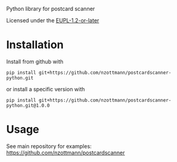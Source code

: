 Python library for postcard scanner

Licensed under the [EUPL-1.2-or-later](https://joinup.ec.europa.eu/collection/eupl/eupl-text-eupl-12)

# Installation

Install from github with
```
pip install git+https://github.com/nzottmann/postcardscanner-python.git
```

or install a specific version with
```
pip install git+https://github.com/nzottmann/postcardscanner-python.git@1.0.0
```

# Usage
See main repository for examples: https://github.com/nzottmann/postcardscanner
